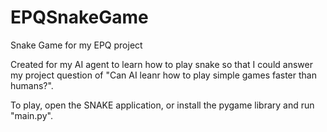 # EPQSnakeGame
Snake Game for my EPQ project

Created for my AI agent to learn how to play snake so that I could answer my project question of "Can AI leanr how to play simple games faster than humans?".

To play, open the SNAKE application, or install the pygame library and run "main.py".  
